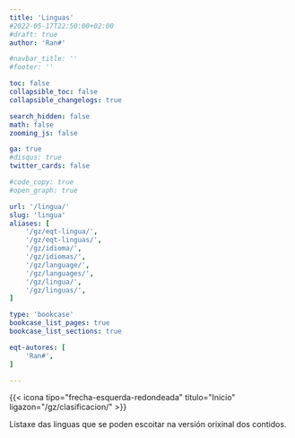 ```yaml
---
title: 'Linguas'
#2022-05-17T22:50:00+02:00
#draft: true
author: 'Ran#'

#navbar_title: ''
#footer: ''

toc: false
collapsible_toc: false
collapsible_changelogs: true

search_hidden: false
math: false
zooming_js: false

ga: true
#disqus: true
twitter_cards: false

#code_copy: true
#open_graph: true

url: '/lingua/'
slug: 'lingua'
aliases: [
    '/gz/eqt-lingua/',
    '/gz/eqt-linguas/',
    '/gz/idioma/',
    '/gz/idiomas/',
    '/gz/language/',
    '/gz/languages/',
    '/gz/lingua/',
    '/gz/linguas/',
]

type: 'bookcase'
bookcase_list_pages: true
bookcase_list_sections: true

eqt-autores: [
    'Ran#',
]

---
```


{{< icona tipo="frecha-esquerda-redondeada" titulo="Inicio" ligazon="/gz/clasificacion/" >}}

Listaxe das linguas que se poden escoitar na versión orixinal dos contidos.
